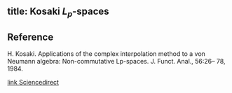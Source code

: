 title: Kosaki $L_p$-spaces 
---


## Reference

H. Kosaki. Applications of the complex interpolation method to a von Neumann algebra: Non-commutative Lp-spaces. J. Funct. Anal., 56:26– 78, 1984.

[link Sciencedirect](https://www.sciencedirect.com/science/article/pii/0022123684900259)
